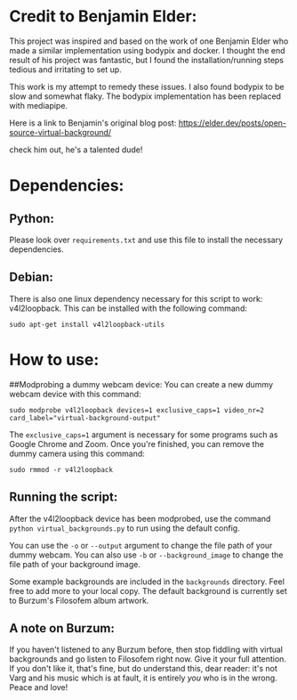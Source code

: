 # Credit to Benjamin Elder:
This project was inspired and based on the work of one Benjamin Elder who made a similar implementation using bodypix
and docker. I thought the end result of his project was fantastic, but I found the installation/running steps tedious
and irritating to set up. 

This work is my attempt to remedy these issues. I also found bodypix to be slow and somewhat
flaky. The bodypix implementation has been replaced with mediapipe.

Here is a link to Benjamin's original blog post: https://elder.dev/posts/open-source-virtual-background/ 

check him out,
he's a talented dude!
# Dependencies:
## Python:
Please look over `requirements.txt` and use this file to install the necessary dependencies.

## Debian:
There is also one linux dependency necessary for this script to work: v4l2loopback. This can be installed with 
the following command:

`sudo apt-get install v4l2loopback-utils`

# How to use:
##Modprobing a dummy webcam device:
You can create a new dummy webcam device with this command:

`sudo modprobe v4l2loopback devices=1 exclusive_caps=1 video_nr=2 card_label="virtual-background-output"`

The `exclusive_caps=1` argument is necessary for some programs such as Google Chrome and Zoom. Once you're finished, 
you can remove the dummy camera using this command:

`sudo rmmod -r v4l2loopback`

## Running the script:
After the v4l2loopback device has been modprobed, use the command `python virtual_backgrounds.py` 
to run using the default config.

You can use the `-o` or `--output` argument to change the file path of your dummy webcam. You can also use `-b` or
`--background_image` to change the file path of your background image.

Some example backgrounds are included in the `backgrounds` directory. Feel free to add more to your local copy.
The default background is currently set to Burzum's Filosofem album artwork. 

## A note on Burzum:

If you haven't listened to any Burzum before, then
stop fiddling with virtual backgrounds and go listen to Filosofem right now. Give it your full attention. If you don't like it, that's
fine, but do understand this, dear reader: it's not Varg and his music which is at fault, it is entirely *you* who is in
the wrong. Peace and love!
